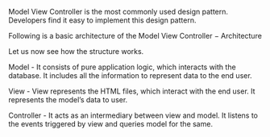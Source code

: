 Model View Controller is the most commonly used design pattern. Developers find it easy to implement this design pattern.

Following is a basic architecture of the Model View Controller −
Architecture

Let us now see how the structure works.

Model - It consists of pure application logic, which interacts with the database. It includes all the information to represent data to the end user.

View - View represents the HTML files, which interact with the end user. It represents the model’s data to user.

Controller - It acts as an intermediary between view and model. It listens to the events triggered by view and queries model for the same.

